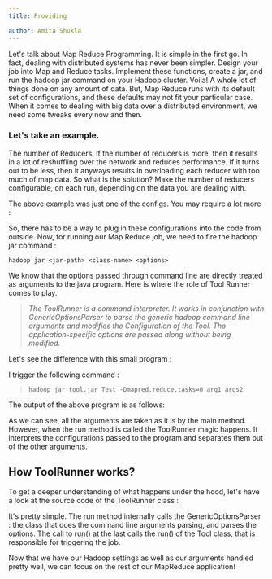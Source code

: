 ```yaml
---
title: Providing

author: Amita Shukla
---
```



Let's talk about Map Reduce Programming. It is simple in the first go. In fact, dealing with distributed systems has never been simpler. Design your job into Map and Reduce tasks. Implement these functions, create a jar, and run the hadoop jar command on your Hadoop cluster. Voila! A whole lot of things done on any amount of data. 
But, Map Reduce runs with its default set of configurations, and these defaults may not fit your particular case. When it comes to dealing with big data over a distributed environment, we need some tweaks every now and then. 
 


### Let's take an example.

The number of Reducers. If the number of reducers is more, then it results in a lot of reshuffling over the network and reduces performance. If it turns out to be less, then it anyways results in overloading each reducer with too much of map data. So what is the solution? Make the number of reducers configurable, on each run, depending on the data you are dealing with. 
 
The above example was just one of the configs. You may require a lot more : 


 


So, there has to be a way to plug in these configurations into the code from outside. Now, for running our Map Reduce job, we need to fire the hadoop jar command : 


 


`hadoop jar <jar-path> <class-name> <options>`

 


We know that the options passed through command line are directly treated as arguments to the java program. Here is where the role of Tool Runner comes to play.

 


> _The ToolRunner is a command interpreter. It works in conjunction with GenericOptionsParser to parse the generic hadoop command line arguments and modifies the Configuration of the Tool. The application-specific options are passed along without being modified._

 


Let's see the difference with this small program : 
 


 
I trigger the following command : 


> `hadoop jar tool.jar Test -Dmapred.reduce.tasks=0 arg1 args2`

 
The output of the above program is as follows: 
 


 
As we can see, all the arguments are taken as it is by the main method. However, when the run method is called the ToolRunner magic happens. It interprets the configurations passed to the program and separates them out of the other arguments. 
 


## How ToolRunner works?

To get a deeper understanding of what happens under the hood, let's have a look at the source code of the ToolRunner class : 
 


It's pretty simple. The run method internally calls the GenericOptionsParser : the class that does the command line arguments parsing, and parses the options. The call to run() at the last calls the run() of the Tool class, that is responsible for triggering the job. 
 
Now that we have our Hadoop settings as well as our arguments handled pretty well, we can focus on the rest of our MapReduce application!

